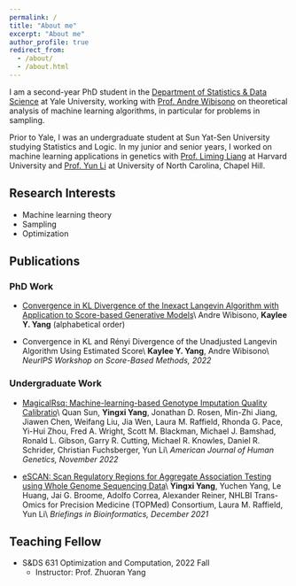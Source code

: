 ```yaml
---
permalink: /
title: "About me"
excerpt: "About me"
author_profile: true
redirect_from: 
  - /about/
  - /about.html
---
```


I am a second-year PhD student in the [Department of Statistics & Data Science](https://statistics.yale.edu/) at Yale University, working with [Prof. Andre Wibisono](http://www.cs.yale.edu/homes/wibisono/) on theoretical analysis
of machine learning algorithms, in particular for problems in sampling.

Prior to Yale, I was an undergraduate student at Sun Yat-Sen University studying
Statistics and Logic. In my junior and senior years, I worked on machine learning
applications in genetics with [Prof. Liming Liang](https://www.hsph.harvard.edu/liming-liang/) at Harvard University and [Prof. Yun Li](https://yunliweb.its.unc.edu/) at University of North Carolina, Chapel Hill.

## Research Interests
* Machine learning theory
* Sampling
* Optimization


## Publications
### PhD Work
* [Convergence in KL Divergence of the Inexact Langevin Algorithm with Application to Score-based Generative Models](https://arxiv.org/abs/2211.01512)\\
  Andre Wibisono, **Kaylee Y. Yang** (alphabetical order)

* Convergence in KL and Rényi Divergence of the Unadjusted Langevin Algorithm Using Estimated Score\\
  **Kaylee Y. Yang**, Andre Wibisono\\
  *NeurIPS Workshop on Score-Based Methods, 2022*

### Undergraduate Work
* [MagicalRsq: Machine-learning-based Genotype Imputation Quality Calibratio](https://www.sciencedirect.com/science/article/pii/S0002929722004128)\\
  Quan Sun, **Yingxi Yang**, Jonathan D. Rosen, Min-Zhi Jiang, Jiawen Chen, Weifang Liu, Jia Wen, Laura M. Raffield, Rhonda G. Pace, Yi-Hui Zhou, Fred A. Wright, Scott M. Blackman, Michael J. Bamshad, Ronald L. Gibson, Garry R. Cutting, Michael R. Knowles, Daniel R. Schrider, Christian Fuchsberger, Yun Li\\
  *American Journal of Human Genetics, November 2022*
  
* [eSCAN: Scan Regulatory Regions for Aggregate Association Testing using Whole Genome Sequencing Data](https://academic.oup.com/bib/article-abstract/23/1/bbab497/6457165?redirectedFrom=fulltext)\\
  **Yingxi Yang**, Yuchen Yang, Le Huang, Jai G. Broome, Adolfo Correa, Alexander Reiner, NHLBI Trans-Omics for Precision Medicine (TOPMed) Consortium, Laura M. Raffield, Yun Li\\
  *Briefings in Bioinformatics, December 2021*

## Teaching Fellow

* S&DS 631 Optimization and Computation, 2022 Fall
  * Instructor: Prof. Zhuoran Yang